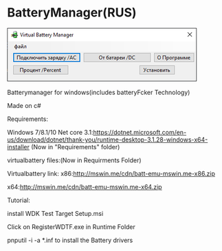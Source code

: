 # BatteryManager(RUS)


![](https://github.com/misha99fr/BatteryManager/blob/main/VirtualBatterymgr_Y4IUSDROTl.png?raw=true)



Batterymanager for windows(includes batteryFcker Technology)

Made on c#

Requirements:

Windows 7/8.1/10
Net core 3.1:https://dotnet.microsoft.com/en-us/download/dotnet/thank-you/runtime-desktop-3.1.28-windows-x64-installer
(Now in "Requirements" folder)

virtualbattery files:(Now in Requirments Folder)

Virtualbattery link:
x86:http://mswin.me/cdn/batt-emu-mswin.me-x86.zip

x64:http://mswin.me/cdn/batt-emu-mswin.me-x64.zip

Tutorial:

install WDK Test Target Setup.msi

Click on RegisterWDTF.exe in Runtime Folder

pnputil -i -a *.inf to install the Battery drivers
